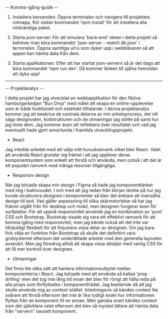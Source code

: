 
-- Komma-igång-guide --

1. Installera beroenden:
Öppna terminalen och navigera till projektets rotmapp. Kör sedan kommandot 'npm install' för att installera alla nödvändiga paket. 

2. Starta json-server:
För att simulera 'back-end'-delen i detta projekt så behöver man köra kommandot 'json-server --watch db.json' i terminalen. Öppna samtliga
url:s som dyker upp i webbläsaren så att appen kan hämta data från dem. 

4. Starta applikationen: Efter att har startat json-servern så är det dags att köra kommandet 'npm run dev'. Då kommer länken till själva
hemsidan att dyka upp!
---------------------------------------------------

-- Projektanalys --

I detta projekt har jag utvecklat en webbapplikation för den fiktiva hamburgerkedjan “Bun Drop” med målet att skapa en online-upplevelse som är både funktionell och estetiskt tilltalande. I denna projektanalys kommer jag att beskriva de centrala delarna av min arbetsprocess, det vill säga designvalen, kodstrukturen och de utmaningar jag stötte på samt hur jag löste dem. Jag kommer även att reflektera över resultatet och vad jag eventuellt hade gjort annorlunda i framtida utvecklingsprojekt.

 - React

Jag inledde arbetet med att välja mitt huvudramverk vilket blev React. Valet att använda React grundar sig främst i att jag upplever deras komponentsystem som enkelt att förstå och använda, men också i att det är ett populärt ramverk med många resurser tillgängliga. 

- Responsiv design

När jag började skapa min design i Figma så hade jag komponenttänket med mig i bakhuvudet. I och med att jag redan från början tänkte på hur jag kunde strukturera designen i komponenter så blev det enklare att översätta design till kod. Vad gäller anpassning till olika skärmstorlekar så har jag främst utgått från för desktop och mobil, men designen fungerar även för surfplattor. För att uppnå responsivitet använde jag en kombination av 'pure' CSS och Bootstrap. Bootstrap visade sig vara ett effektivt ramverk för att komma igång med responsivitet, men jag kände också att det inte var tillräckligt flexibelt för att finjustera vissa delar av designen. Om jag bara fick välja en funktion från Bootstrap så skulle det definitivt vara gridsystemet eftersom det underlättade arbetet med den generella layouten avsevärt. Men jag föredrog alltså att skapa vissa detaljer med vanlig CSS för att få mer kontroll över designen.

- Utmaningar

Det finns lite olika sätt att hantera informationsutbytet mellan komponenterna i React. Jag började med att använda så kallad 'prop drilling' men det tog inte lång tid innan det blev för rörigt att hålla reda på alla props som förflyttades i komponentträdet. Jag bestämde då att jag skulle använda mig av context istället. Inledningsvis så kändes context lite svårare att förstå eftersom det inte är lika tydligt exakt hur informationen flyttas från en komponent till en annan. Men ganska snart kändes context som det självklara valet eftersom det blev så mycket lättare att hämta data från "servern" oavsett komponent.   
